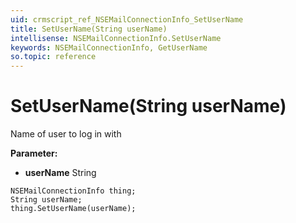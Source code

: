 ```yaml
---
uid: crmscript_ref_NSEMailConnectionInfo_SetUserName
title: SetUserName(String userName)
intellisense: NSEMailConnectionInfo.SetUserName
keywords: NSEMailConnectionInfo, GetUserName
so.topic: reference
---
```


# SetUserName(String userName)

Name of user to log in with

**Parameter:** 
* **userName** String

```crmscript
NSEMailConnectionInfo thing;
String userName;
thing.SetUserName(userName);
```

